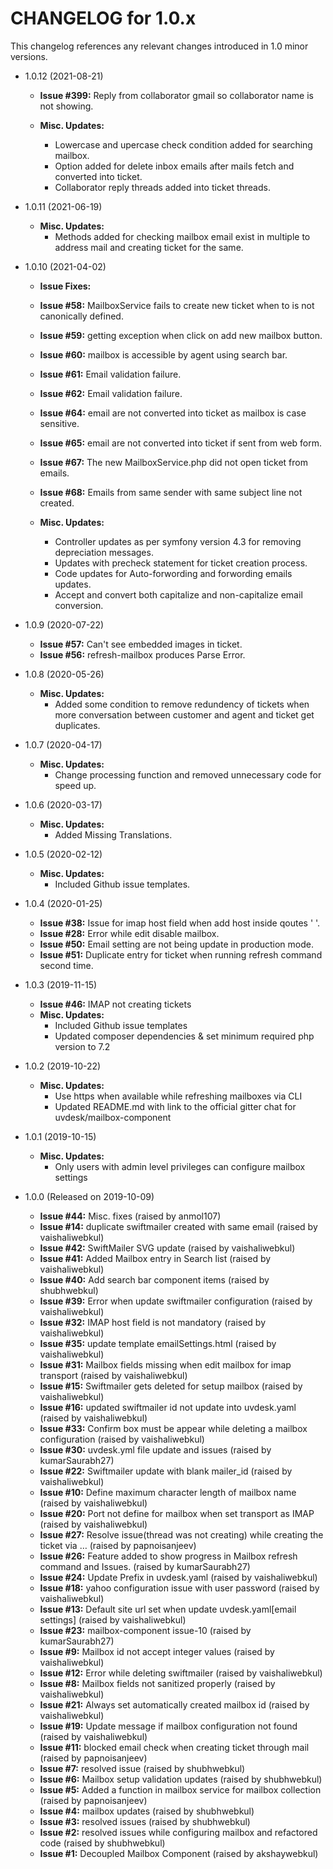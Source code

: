 CHANGELOG for 1.0.x
===================

This changelog references any relevant changes introduced in 1.0 minor versions.

* 1.0.12 (2021-08-21)
    * **Issue #399:** Reply from collaborator gmail so collaborator name is not showing.

    * **Misc. Updates:**
        * Lowercase and upercase check condition added for searching mailbox.
        * Option added for delete inbox emails after mails fetch and converted into ticket.
        * Collaborator reply threads added into ticket threads.

* 1.0.11 (2021-06-19)
    * **Misc. Updates:**
        * Methods added for checking mailbox email exist in multiple to address mail and       creating ticket for the same.

* 1.0.10 (2021-04-02)

    * **Issue Fixes:**

    * **Issue #58:** MailboxService fails to create new ticket when to is not canonically defined.
    * **Issue #59:** getting exception when click on add new mailbox button.
    * **Issue #60:** mailbox is accessible by agent using search bar.
    * **Issue #61:** Email validation failure.
    * **Issue #62:** Email validation failure.
    * **Issue #64:** email are not converted into ticket as mailbox is case sensitive.
    * **Issue #65:** email are not converted into ticket if sent from web form.
    * **Issue #67:** The new MailboxService.php did not open ticket from emails.
    * **Issue #68:** Emails from same sender with same subject line not created.

    * **Misc. Updates:**
        * Controller updates as per symfony version 4.3 for removing depreciation messages.
        * Updates with precheck statement for ticket creation process.
        * Code updates for Auto-forwording and forwording emails updates.
        * Accept and convert both capitalize and non-capitalize email conversion.

* 1.0.9 (2020-07-22)
    * **Issue #57:** Can't see embedded images in ticket.
    * **Issue #56:** refresh-mailbox produces Parse Error.

* 1.0.8 (2020-05-26)
    * **Misc. Updates:**
        * Added some condition to remove redundency of tickets when more conversation between customer and agent and ticket get duplicates.

* 1.0.7 (2020-04-17)
    * **Misc. Updates:**
        * Change processing function and removed unnecessary code for speed up.

* 1.0.6 (2020-03-17)
    * **Misc. Updates:**
        * Added Missing Translations.

* 1.0.5 (2020-02-12)
    * **Misc. Updates:**
        * Included Github issue templates.

* 1.0.4 (2020-01-25)
    * **Issue #38:** Issue for imap host field when add host inside qoutes ' '.
    * **Issue #28:** Error while edit disable mailbox.
    * **Issue #50:** Email setting are not being update in production mode.
    * **Issue #51:** Duplicate entry for ticket when running refresh command second time.

* 1.0.3 (2019-11-15)
    * **Issue #46:** IMAP not creating tickets
    * **Misc. Updates:**
        * Included Github issue templates
        * Updated composer dependencies & set minimum required php version to 7.2

* 1.0.2 (2019-10-22)
    * **Misc. Updates:**
        * Use https when available while refreshing mailboxes via CLI
        * Updated README.md with link to the official gitter chat for uvdesk/mailbox-component

* 1.0.1 (2019-10-15)
    * **Misc. Updates:**
        * Only users with admin level privileges can configure mailbox settings

* 1.0.0 (Released on 2019-10-09)
    * **Issue #44:** Misc. fixes (raised by anmol107)
    * **Issue #14:** duplicate swiftmailer created with same email (raised by vaishaliwebkul)
    * **Issue #42:** SwiftMailer SVG update (raised by vaishaliwebkul)
    * **Issue #41:** Added Mailbox entry in Search  list (raised by vaishaliwebkul)
    * **Issue #40:** Add search bar component items (raised by shubhwebkul)
    * **Issue #39:** Error when update swiftmailer configuration (raised by vaishaliwebkul)
    * **Issue #32:** IMAP host field is not mandatory (raised by vaishaliwebkul)
    * **Issue #35:** update template emailSettings.html (raised by vaishaliwebkul)
    * **Issue #31:** Mailbox fields missing when edit mailbox for imap transport (raised by vaishaliwebkul)
    * **Issue #15:** Swiftmailer gets deleted for setup mailbox (raised by vaishaliwebkul)
    * **Issue #16:** updated swiftmailer id not update into uvdesk.yaml (raised by vaishaliwebkul)
    * **Issue #33:** Confirm box must be appear while deleting a mailbox configuration (raised by vaishaliwebkul)
    * **Issue #30:** uvdesk.yml file update and issues (raised by kumarSaurabh27)
    * **Issue #22:** Swiftmailer update with blank mailer_id (raised by vaishaliwebkul)
    * **Issue #10:** Define maximum character length of mailbox name (raised by vaishaliwebkul)
    * **Issue #20:** Port not define for mailbox when set transport as IMAP (raised by vaishaliwebkul)
    * **Issue #27:** Resolve issue(thread was not creating) while creating the ticket via … (raised by papnoisanjeev)
    * **Issue #26:** Feature added to show progress in Mailbox refresh command and Issues. (raised by kumarSaurabh27)
    * **Issue #24:** Update Prefix in uvdesk.yaml (raised by vaishaliwebkul)
    * **Issue #18:** yahoo configuration issue with user password  (raised by vaishaliwebkul)
    * **Issue #13:** Default site url set when update uvdesk.yaml[email settings] (raised by vaishaliwebkul)
    * **Issue #23:** mailbox-component issue-10 (raised by kumarSaurabh27)
    * **Issue #9:** Mailbox id not accept integer values  (raised by vaishaliwebkul)
    * **Issue #12:** Error while deleting swiftmailer (raised by vaishaliwebkul)
    * **Issue #8:** Mailbox fields not sanitized properly (raised by vaishaliwebkul)
    * **Issue #21:** Always set automatically created mailbox id  (raised by vaishaliwebkul)
    * **Issue #19:** Update message if mailbox configuration not found (raised by vaishaliwebkul)
    * **Issue #11:** blocked email check when creating ticket through mail (raised by papnoisanjeev)
    * **Issue #7:** resolved issue (raised by shubhwebkul)
    * **Issue #6:** Mailbox setup validation updates (raised by shubhwebkul)
    * **Issue #5:** Added a function in mailbox service for mailbox collection (raised by papnoisanjeev)
    * **Issue #4:** mailbox updates (raised by shubhwebkul)
    * **Issue #3:** resolved issues (raised by shubhwebkul)
    * **Issue #2:** resolved issues while configuring mailbox and refactored code (raised by shubhwebkul)
    * **Issue #1:** Decoupled Mailbox Component (raised by akshaywebkul)
